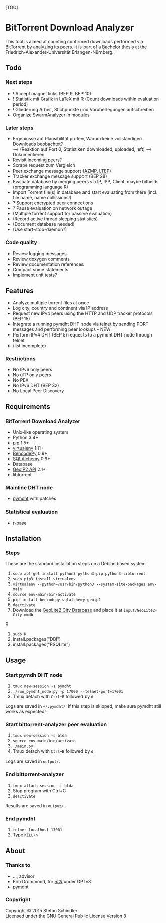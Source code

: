 [TOC]

# BitTorrent Download Analyzer
This tool is aimed at counting confirmed downloads performed via BitTorrent by analyzing its peers. It is part of a Bachelor thesis at the Friedrich-Alexander-Universität Erlangen-Nürnberg.

## Todo
### Next steps
* ! Accept magnet links (BEP 9, BEP 10)
* ! Statistik mit Grafik in LaTeX mit R (Count downloads within evaluation period)
* ! Gliederung Arbeit, Stichpunkte und Vorüberlegungen aufschreiben
* Organize SwarmAnalyzer in modules

### Later steps
* Ergebinsse auf Plausibilität prüfen, Warum keine vollständigen Downloads beobachtet?  
    --> (Reaktion auf Port 0, Statistiken downloaded, uploaded, left) --> Dokumentieren
* Revisit incoming peers?
* Scrape request zum Vergleich
* Peer exchange message support ([AZMP, LTEP](https://wiki.theory.org/BitTorrentPeerExchangeConventions))
* Tracker exchange message support (BEP 28)
* Evaluate database by merging peers via IP, ISP, Client, maybe bitfields (programming language R)
* Import Torrent file(s) in database and start evaluating from there (incl. file name, name collissions!)
* ? Support encrypted peer connections
* ? Pause evaluation on network outage
* (Multiple torrent support for passive evaluation)
* (Record active thread sleeping statistics)
* (Document database needed)
* (Use start-stop-daemon?)

### Code quality
* Review logging messages
* Review doxygen comments
* Review documentation references
* Compact some statements
* Implement unit tests?

## Features
* Analyze multiple torrent files at once
* Log city, country and continent via IP address
* Request new IPv4 peers using the HTTP and UDP tracker protocols (BEP 15)
* Integrate a running pymdht DHT node via telnet by sending PORT messages and performing peer lookups - NEW
* Perform IPv4 DHT (BEP 5) requests to a pymdht DHT node through telnet
* (list incomplete)

### Restrictions
* No IPv6 only peers
* No uTP only peers
* No PEX
* No IPv6 DHT (BEP 32)
* No Local Peer Discovery

## Requirements
### BitTorrent Download Analyzer
* Unix-like operating system
* Python 3.4+
* [pip](https://pip.pypa.io/) 1.5+
* [virtualenv](https://virtualenv.pypa.io/) 1.11+
* [BencodePy](https://github.com/eweast/BencodePy) 0.9+
* [SQLAlchemy](http://www.sqlalchemy.org/) 0.9+
* Database
* [GeoIP2 API](https://pypi.python.org/pypi/geoip2) 2.1+
* libtorrent

### Mainline DHT node
* [pymdht](https://github.com/rauljim/pymdht) with patches

### Statistical evaluation
* r-base

## Installation
### Steps
These are the standard installation steps on a Debian based system.

1. `sudo apt-get install python3 python3-pip python3-libtorrent`
2. `sudo pip3 install virtualenv`
3. `virtualenv --python=/usr/bin/python3 --system-site-packages env-main`
4. `source env-main/bin/activate`
5. `pip install bencodepy sqlalchemy geoip2`
6. `deactivate`
7. Download the [GeoLite2 City Database](http://dev.maxmind.com/geoip/geoip2/geolite2/#Downloads) and place it at `input/GeoLite2-City.mmdb`

R

1. `sudo R`
2. install.packages("DBI")
3. install.packages("RSQLite")

## Usage
### Start pymdh DHT node
1. `tmux new-session -s pymdht`
2. `./run_pymdht_node.py -p 17000 --telnet-port=17001`
3. Tmux detach with `Ctrl+B` followed by `d`

Logs are saved in `~/.pymdht/`. If this step is skipped, make sure pymdht still works as expected!

### Start bittorrent-analyzer peer evaluation
1. `tmux new-session -s btda`
2. `source env-main/bin/activate`
3. `./main.py`
4. Tmux detach with `Ctrl+B` followed by `d`

Logs are saved in `output/`.

### End bittorrent-analyzer
1. `tmux attach-session -t btda`
2. Stop program with Ctrl+C
3. `deactivate`

Results are saved in `output/`.

### End pymdht
1. `telnet localhost 17001`
2. Type `KILL\n`

## About
### Thanks to
* ..., advisor
* Erin Drummond, for *[m2t](https://github.com/erindru/m2t/tree/75b457e65d71b0c42afdc924750448c4aaeefa0b)* under GPLv3
* pymdht

### Copyright
Copyright © 2015 Stefan Schindler  
Licensed under the GNU General Public License Version 3
